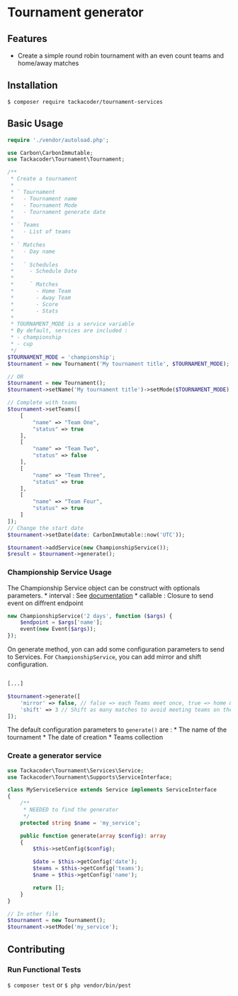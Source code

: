 # Tournament generator

## Features

- Create a simple round robin tournament with an even count teams and home/away matches

## Installation

`$ composer require tackacoder/tournament-services`

## Basic Usage

```php
require './vendor/autoload.php';

use Carbon\CarbonImmutable;
use Tackacoder\Tournament\Tournament;

/**
 * Create a tournament
 * 
 * ` Tournament
 *   - Tournament name
 *   - Tournament Mode
 *   - Tournament generate date
 * 
 * ` Teams
 *   - List of teams
 * 
 * ` Matches
 *   - Day name
 * 
 *   ` Schedules
 *     - Schedule Date
 * 
 *     ` Matches
 *       - Home Team
 *       - Away Team
 *       - Score
 *       - Stats
 * 
 * TOURNAMENT_MODE is a service variable
 * By default, services are included :
 * - championship
 * - cup
 */
$TOURNAMENT_MODE = 'championship';
$tournament = new Tournament('My tournament title', $TOURNAMENT_MODE);

// OR
$tournament = new Tournament();
$tournament->setName('My tournament title')->setMode($TOURNAMENT_MODE);

// Complete with teams
$tournament->setTeams([
    [
        "name" => "Team One",
        "status" => true
    ],
    [
        "name" => "Team Two",
        "status" => false
    ],
    [
        "name" => "Team Three",
        "status" => true
    ],
    [
        "name" => "Team Four",
        "status" => true
    ]
]);
// Change the start date
$tournament->setDate(date: CarbonImmutable::now('UTC'));

$tournament->addService(new ChampionshipService());
$result = $tournament->generate();
```

### Championship Service Usage

The Championship Service object can be construct with optionals parameters.
    * interval : See [documentation](https://carbon.nesbot.com/docs/#api-interval)
    * callable : Closure to send event on diffrent endpoint

```php
new ChampionshipService('2 days', function ($args) {
    $endpoint = $args['name'];
    event(new Event($args));
});
```

On generate method, yon can add some configuration parameters to send to Services. For `ChampionshipService`, you can add mirror and shift configuration.

```php

[...]

$tournament->generate([
    'mirror' => false, // false => each Teams meet once, true => home & away matches
    'shift' => 3 // Shift as many matches to avoid meeting teams on the same model
]);
```

The default configuration parameters to `generate()` are :
    * The name of the tournament
    * The date of creation
    * Teams collection

### Create a generator service

```php
use Tackacoder\Tournament\Services\Service;
use Tackacoder\Tournament\Supports\ServiceInterface;

class MyServiceService extends Service implements ServiceInterface
{
    /**
     * NEEDED to find the generator
     */
    protected string $name = 'my_service';

    public function generate(array $config): array
    {
        $this->setConfig($config);

        $date = $this->getConfig('date');
        $teams = $this->getConfig('teams');
        $name = $this->getConfig('name');

        return [];
    }
}

// In other file
$tournament = new Tournament();
$tournament->setMode('my_service');
```

## Contributing 

### Run Functional Tests

`$ composer test` or `$ php vendor/bin/pest`
